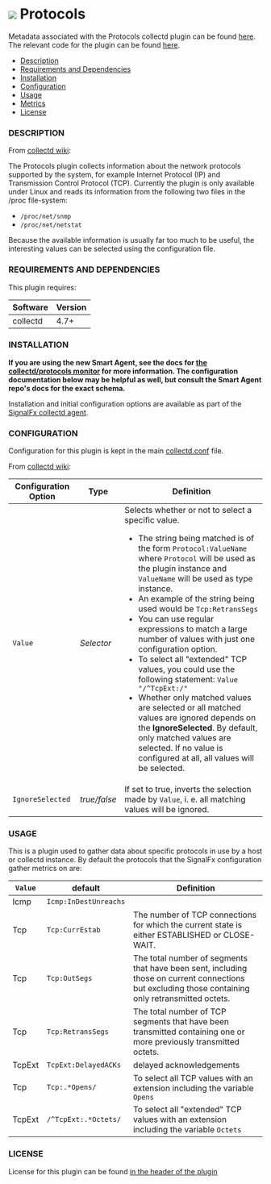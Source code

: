 # ![](https://github.com/signalfx/integrations/blob/master/collectd/img/integrations_collectd.png) Protocols

Metadata associated with the Protocols collectd plugin can be found <a target="_blank" href="https://github.com/signalfx/integrations/tree/release/collectd-protocols">here</a>. The relevant code for the plugin can be found <a target="_blank" href="https://github.com/signalfx/collectd/blob/master/src/protocols.c">here</a>.

- [Description](#description)
- [Requirements and Dependencies](#requirements-and-dependencies)
- [Installation](#installation)
- [Configuration](#configuration)
- [Usage](#usage)
- [Metrics](#metrics)
- [License](#license)

### DESCRIPTION

From <a target="_blank" href="https://collectd.org/wiki/index.php/Plugin:Protocols">collectd wiki</a>:

The Protocols plugin collects information about the network protocols supported by the system, for example Internet Protocol (IP) and Transmission Control Protocol (TCP). Currently the plugin is only available under Linux and reads its information from the following two files in the /proc file-system:

* `/proc/net/snmp`
* `/proc/net/netstat`

Because the available information is usually far too much to be useful, the interesting values can be selected using the configuration file.

### REQUIREMENTS AND DEPENDENCIES

This plugin requires:

| Software          | Version        |
|-------------------|----------------|
| collectd | 4.7+ |

### INSTALLATION

**If you are using the new Smart Agent, see the docs for [the collectd/protocols
monitor](https://github.com/signalfx/signalfx-agent/tree/master/docs/monitors/collectd-protocols.md)
for more information.  The configuration documentation below may be helpful as
well, but consult the Smart Agent repo's docs for the exact schema.**


Installation and initial configuration options are available as part of the <a target="_blank" href="https://github.com/signalfx/integrations/tree/master/collectd">SignalFx collectd agent</a>.


### CONFIGURATION

Configuration for this plugin is kept in the main <a target="_blank" href="https://github.com/signalfx/integrations/blob/master/collectd/collectd.conf">collectd.conf</a> file.

From <a target="_blank" href="https://collectd.org/documentation/manpages/collectd.conf.5.shtml#plugin_protocols">collectd wiki</a>:

| Configuration Option | Type | Definition |
|----------------------|------|------------|
| `Value` | _Selector_ | Selects whether or not to select a specific value. <ul><li>The string being matched is of the form `Protocol:ValueName` where `Protocol` will be used as the plugin instance and `ValueName` will be used as type instance. </li><li> An example of the string being used would be `Tcp:RetransSegs` </li><li> You can use regular expressions to match a large number of values with just one configuration option. </li><li> To select all "extended" TCP values, you could use the following statement: `Value "/^TcpExt:/"` </li><li> Whether only matched values are selected or all matched values are ignored depends on the **IgnoreSelected**. By default, only matched values are selected. If no value is configured at all, all values will be selected.</li></ui> |
| `IgnoreSelected` | _true/false_ | If set to true, inverts the selection made by `Value`, i. e. all matching values will be ignored. |


### USAGE

This is a plugin used to gather data about specific protocols in use by a host or collectd instance. By default the protocols that the SignalFx configuration gather metrics on are:

| `Value` | default | Definition |
|----------------------|------|------------|
| Icmp |`Icmp:InDestUnreachs`| |
|Tcp|`Tcp:CurrEstab`| The number of TCP connections for which the current state is either ESTABLISHED or CLOSE- WAIT. |
|Tcp| `Tcp:OutSegs` | The total number of segments that have been sent, including those on current connections but excluding those containing only retransmitted octets. |
|Tcp | `Tcp:RetransSegs` | The total number of TCP segments that have been transmitted containing one or more previously transmitted octets. |
|TcpExt | `TcpExt:DelayedACKs` | delayed acknowledgements |
|Tcp | `Tcp:.*Opens/`|  To select all TCP values with an extension including the variable `Opens`|
|TcpExt| `/^TcpExt:.*Octets/` |To select all "extended" TCP values with an extension including the variable `Octets` |


### LICENSE

License for this plugin can be found <a target="_blank" href="https://github.com/signalfx/collectd/blob/master/src/protocols.c">in the header of the plugin</a>
